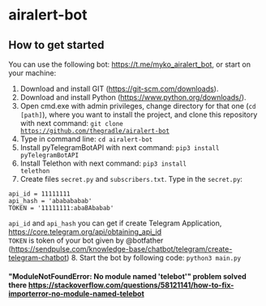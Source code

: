 # airalert-bot

## How to get started

You can use the following bot: https://t.me/myko_airalert_bot, or start on your machine:

1. Download and install GIT (https://git-scm.com/downloads).
2. Download and install Python (https://www.python.org/downloads/).
3. Open cmd.exe with admin privileges, change directory for that one (<code>cd [path]</code>), where you want to install the project, and clone this repository with next command: <code>git clone https://github.com/thegradle/airalert-bot</code>
4. Type in command line: <code>cd airalert-bot</code>
5. Install pyTelegramBotAPI with next command: <code>pip3 install pyTelegramBotAPI</code>
6. Install Telethon with next command: <code>pip3 install telethon</code>
7. Create files <code>secret.py</code> and <code>subscribers.txt</code>. Type in the <code>secret.py</code>:
<pre><code>api_id = 11111111
api_hash = 'ababababab'
TOKEN = '11111111:abaBAbabab'
</code></pre>
<code>api_id</code> and <code>api_hash</code> you can get if create Telegram Application, https://core.telegram.org/api/obtaining_api_id<br>
<code>TOKEN</code> is token of your bot given by @botfather (https://sendpulse.com/knowledge-base/chatbot/telegram/create-telegram-chatbot)
8. Start the bot by following code: <code>python3 main.py</code>

#### "ModuleNotFoundError: No module named 'telebot'" problem solved there https://stackoverflow.com/questions/58121141/how-to-fix-importerror-no-module-named-telebot
